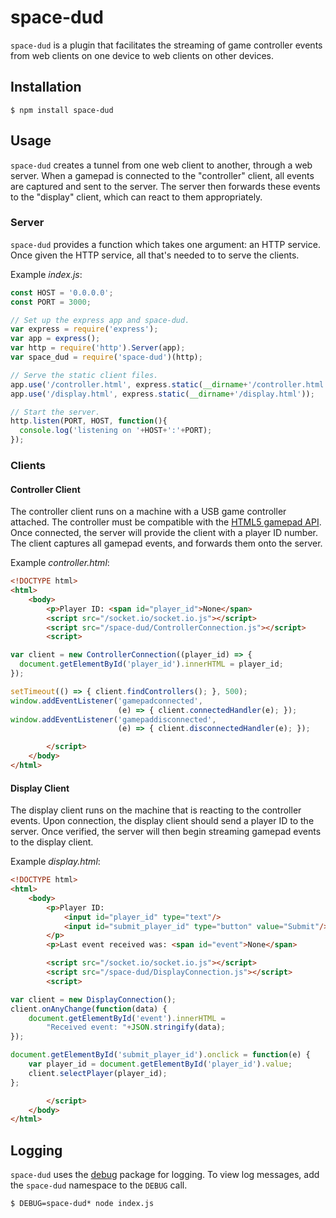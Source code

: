 # space-dud
`space-dud` is a plugin that facilitates the streaming of game controller events from web clients on one device to web clients on other devices.

## Installation
```
$ npm install space-dud
```
## Usage
`space-dud` creates a tunnel from one web client to another, through a web server. When a gamepad is connected to the "controller" client, all events are captured and sent to the server. The server then forwards these events to the "display" client, which can react to them appropriately.
### Server
`space-dud` provides a function which takes one argument: an HTTP service. Once given the HTTP service, all that's needed to to serve the clients.

Example _index.js_:
```javascript
const HOST = '0.0.0.0';
const PORT = 3000;

// Set up the express app and space-dud.
var express = require('express');
var app = express();
var http = require('http').Server(app);
var space_dud = require('space-dud')(http);

// Serve the static client files.
app.use('/controller.html', express.static(__dirname+'/controller.html'));
app.use('/display.html', express.static(__dirname+'/display.html'));

// Start the server.
http.listen(PORT, HOST, function(){
  console.log('listening on '+HOST+':'+PORT);
});
```
### Clients
#### Controller Client
The controller client runs on a machine with a USB game controller attached. The controller must be compatible with the [HTML5 gamepad API](https://www.w3.org/TR/gamepad/). Once connected, the server will provide the client with a player ID number. The client captures all gamepad events, and forwards them onto the server.

Example _controller.html_:
```html
<!DOCTYPE html>
<html>
    <body>
        <p>Player ID: <span id="player_id">None</span>
        <script src="/socket.io/socket.io.js"></script>
        <script src="/space-dud/ControllerConnection.js"></script>
        <script>

var client = new ControllerConnection((player_id) => {
  document.getElementById('player_id').innerHTML = player_id;
});

setTimeout(() => { client.findControllers(); }, 500);
window.addEventListener('gamepadconnected', 
                        (e) => { client.connectedHandler(e); });
window.addEventListener('gamepaddisconnected',
                        (e) => { client.disconnectedHandler(e); });

        </script>
    </body>
</html>
```

#### Display Client
The display client runs on the machine that is reacting to the controller events. Upon connection, the display client should send a player ID to the server. Once verified, the server will then begin streaming gamepad events to the display client.

Example _display.html_:
```html
<!DOCTYPE html>
<html>
    <body>
        <p>Player ID: 
            <input id="player_id" type="text"/>
            <input id="submit_player_id" type="button" value="Submit"/>
        </p>
        <p>Last event received was: <span id="event">None</span>

        <script src="/socket.io/socket.io.js"></script>
        <script src="/space-dud/DisplayConnection.js"></script>
        <script>

var client = new DisplayConnection();
client.onAnyChange(function(data) {
    document.getElementById('event').innerHTML = 
        "Received event: "+JSON.stringify(data);
});

document.getElementById('submit_player_id').onclick = function(e) {
    var player_id = document.getElementById('player_id').value;
    client.selectPlayer(player_id);
};

        </script>
    </body>
</html>
```

## Logging
`space-dud` uses the [debug](https://www.npmjs.com/package/space-dud) package for logging. To view log messages, add the `space-dud` namespace to the `DEBUG` call.
```
$ DEBUG=space-dud* node index.js
```
